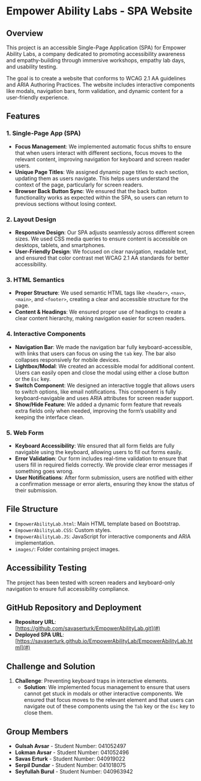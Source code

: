 # Empower Ability Labs - SPA Website

## Overview
This project is an accessible Single-Page Application (SPA) for Empower Ability Labs, a company dedicated to promoting accessibility awareness and empathy-building through immersive workshops, empathy lab days, and usability testing.

The goal is to create a website that conforms to WCAG 2.1 AA guidelines and ARIA Authoring Practices. The website includes interactive components like modals, navigation bars, form validation, and dynamic content for a user-friendly experience.


## Features

### 1. **Single-Page App (SPA)**
   - **Focus Management**: We implemented automatic focus shifts to ensure that when users interact with different sections, focus moves to the relevant content, improving navigation for keyboard and screen reader users.
   - **Unique Page Titles**: We assigned dynamic page titles to each section, updating them as users navigate. This helps users understand the context of the page, particularly for screen readers.
   - **Browser Back Button Sync**: We ensured that the back button functionality works as expected within the SPA, so users can return to previous sections without losing context.

### 2. **Layout Design**
   - **Responsive Design**: Our SPA adjusts seamlessly across different screen sizes. We used CSS media queries to ensure content is accessible on desktops, tablets, and smartphones.
   - **User-Friendly Design**: We focused on clear navigation, readable text, and ensured that color contrast met WCAG 2.1 AA standards for better accessibility.

### 3. **HTML Semantics**
   - **Proper Structure**: We used semantic HTML tags like `<header>`, `<nav>`, `<main>`, and `<footer>`, creating a clear and accessible structure for the page.
   - **Content & Headings**: We ensured proper use of headings to create a clear content hierarchy, making navigation easier for screen readers.

### 4. **Interactive Components**
   - **Navigation Bar**: We made the navigation bar fully keyboard-accessible, with links that users can focus on using the `tab` key. The bar also collapses responsively for mobile devices.
   - **Lightbox/Modal**: We created an accessible modal for additional content. Users can easily open and close the modal using either a close button or the `Esc` key.
   - **Switch Component**: We designed an interactive toggle that allows users to switch options, like email notifications. This component is fully keyboard-navigable and uses ARIA attributes for screen reader support.
   - **Show/Hide Feature**: We added a dynamic form feature that reveals extra fields only when needed, improving the form’s usability and keeping the interface clean.

### 5. **Web Form**
   - **Keyboard Accessibility**: We ensured that all form fields are fully navigable using the keyboard, allowing users to fill out forms easily.
   - **Error Validation**: Our form includes real-time validation to ensure that users fill in required fields correctly. We provide clear error messages if something goes wrong.
   - **User Notifications**: After form submission, users are notified with either a confirmation message or error alerts, ensuring they know the status of their submission.


## File Structure
- `EmpowerAbilityLab.html`: Main HTML template based on Bootstrap.
- `EmpowerAbilityLab.CSS`: Custom styles.
- `EmpowerAbilityLab.JS`: JavaScript for interactive components and ARIA implementation.
- `images/`: Folder containing project images.

## Accessibility Testing
The project has been tested with screen readers and keyboard-only navigation to ensure full accessibility compliance.

## GitHub Repository and Deployment
- **Repository URL**: [https://github.com/savaserturk/EmpowerAbilityLab.git](#)
- **Deployed SPA URL**: [https://savaserturk.github.io/EmpowerAbilityLab/EmpowerAbilityLab.html](#)

## Challenge and Solution

1. **Challenge**: Preventing keyboard traps in interactive elements.
   - **Solution**: We implemented focus management to ensure that users cannot get stuck in modals or other interactive components. We ensured that focus moves to the relevant element and that users can navigate out of these components using the `Tab` key or the `Esc` key to close them.


## Group Members
- **Gulsah Avsar** - Student Number: 041052497
- **Lokman Avsar** - Student Number: 041052496
- **Savas Erturk** - Student Number: 040919022
- **Serpil Dundar** - Student Number: 041018075
- **Seyfullah Burul** - Student Number: 040963942


